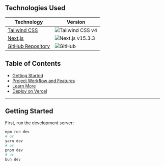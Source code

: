 ## Technologies Used

| Technology | Version                          |
|------------|---------------------------------|
| [Tailwind CSS](https://tailwindcss.com) | ![Tailwind CSS v4](https://img.shields.io/badge/Tailwind-4.0-blue?logo=tailwind-css&logoColor=white) |
| [Next.js](https://nextjs.org)           | ![Next.js v15.3.3](https://img.shields.io/badge/Next.js-15.3.3-black?logo=next.js&logoColor=white)    |
| [GitHub Repository](https://github.com/Armin0001/Code_Challenge) | ![GitHub](https://img.shields.io/badge/GitHub-Repo-black?logo=github&logoColor=white)                  |


## Table of Contents

- [Getting Started](#getting-started)
- [Project Workflow and Features](#project-workflow-and-features)
- [Learn More](#learn-more)
- [Deploy on Vercel](#deploy-on-vercel)

---

## Getting Started

First, run the development server:

```bash
npm run dev
# or
yarn dev
# or
pnpm dev
# or
bun dev
